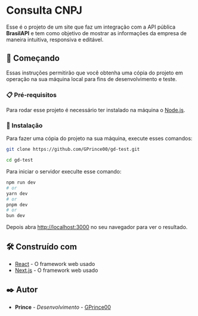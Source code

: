 # Consulta CNPJ

Esse é o projeto de um site que faz um integração com a API pública **BrasilAPI** e tem como objetivo de mostrar as informações da empresa de maneira intuitiva, responsiva e editável.

## 🚀 Começando

Essas instruções permitirão que você obtenha uma cópia do projeto em operação na sua máquina local para fins de desenvolvimento e teste.

### 📋 Pré-requisitos

Para rodar esse projeto é necessário ter instalado na máquina o [Node.js](https://nodejs.org/en).

### 🔧 Instalação

Para fazer uma cópia do projeto na sua máquina, execute esses comandos:

```bash
git clone https://github.com/GPrince00/gd-test.git

cd gd-test
```

Para iniciar o servidor execulte esse comando:

```bash
npm run dev
# or
yarn dev
# or
pnpm dev
# or
bun dev
```
Depois abra [http://localhost:3000](http://localhost:3000) no seu navegador para ver o resultado.

## 🛠️ Construído com

* [React](https://react.dev/) - O framework web usado
* [Next.js](https://nextjs.org/) - O framework web usado

## ✒️ Autor

* **Prince** - *Desenvolvimento* - [GPrince00](https://github.com/GPrince00)
